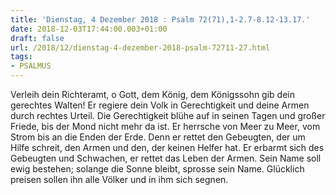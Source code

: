 ```yaml
---
title: 'Dienstag, 4 Dezember 2018 : Psalm 72(71),1-2.7-8.12-13.17.'
date: 2018-12-03T17:44:00.003+01:00
draft: false
url: /2018/12/dienstag-4-dezember-2018-psalm-72711-27.html
tags: 
- PSALMUS
---
```


Verleih dein Richteramt, o Gott, dem König, dem Königssohn gib dein gerechtes Walten! Er regiere dein Volk in Gerechtigkeit und deine Armen durch rechtes Urteil. Die Gerechtigkeit blühe auf in seinen Tagen und großer Friede, bis der Mond nicht mehr da ist. Er herrsche von Meer zu Meer, vom Strom bis an die Enden der Erde. Denn er rettet den Gebeugten, der um Hilfe schreit, den Armen und den, der keinen Helfer hat. Er erbarmt sich des Gebeugten und Schwachen, er rettet das Leben der Armen. Sein Name soll ewig bestehen; solange die Sonne bleibt, sprosse sein Name. Glücklich preisen sollen ihn alle Völker und in ihm sich segnen.
